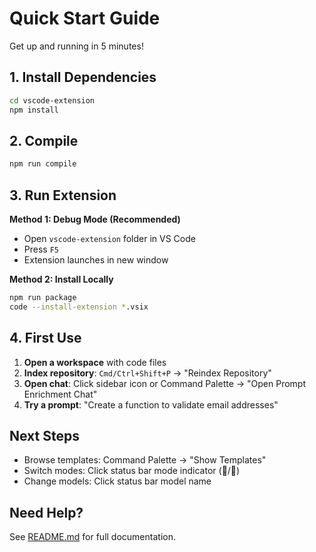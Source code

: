 # Quick Start Guide

Get up and running in 5 minutes!

## 1. Install Dependencies

```bash
cd vscode-extension
npm install
```

## 2. Compile

```bash
npm run compile
```

## 3. Run Extension

**Method 1: Debug Mode (Recommended)**
- Open `vscode-extension` folder in VS Code
- Press `F5`
- Extension launches in new window

**Method 2: Install Locally**
```bash
npm run package
code --install-extension *.vsix
```

## 4. First Use

1. **Open a workspace** with code files
2. **Index repository**: `Cmd/Ctrl+Shift+P` → "Reindex Repository"
3. **Open chat**: Click sidebar icon or Command Palette → "Open Prompt Enrichment Chat"
4. **Try a prompt**: "Create a function to validate email addresses"

## Next Steps

- Browse templates: Command Palette → "Show Templates"
- Switch modes: Click status bar mode indicator (💬/🤖)
- Change models: Click status bar model name

## Need Help?

See [README.md](README.md) for full documentation.
